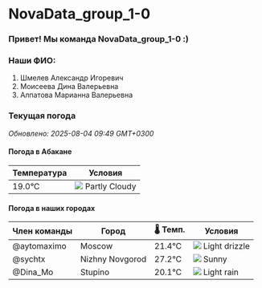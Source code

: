 # NovaData_group_1-0
### Привет! Мы команда NovaData_group_1-0 :)

### Наши ФИО:
1. Шмелев Александр Игоревич
2. Моисеева Дина Валерьевна
3. Алпатова Марианна Валерьевна

### Текущая погода
<!-- WEATHER:START -->
_Обновлено: 2025-08-04 09:49 GMT+0300_

#### Погода в Абакане

| Температура | Условия |
|-------------|----------|
| 19.0°C     | ![](https://cdn.weatherapi.com/weather/64x64/day/116.png) Partly Cloudy |

#### Погода в наших городах

| Член команды  | Город               | 🌡️ Темп.  | Условия          |
|---------------|---------------------|-----------|--------------------|
| @aytomaximo    | Moscow              |   21.4°C | ![](https://cdn.weatherapi.com/weather/64x64/day/266.png) Light drizzle |
| @sychtx        | Nizhny Novgorod     |   27.2°C | ![](https://cdn.weatherapi.com/weather/64x64/day/113.png) Sunny        |
| @Dina_Mo       | Stupino             |   20.1°C | ![](https://cdn.weatherapi.com/weather/64x64/day/296.png) Light rain   |

<!-- WEATHER:END -->
